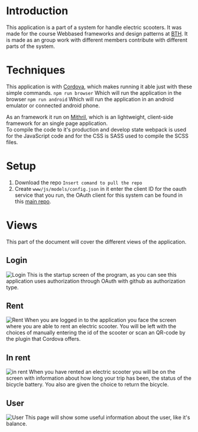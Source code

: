 # Introduction
This application is a part of a system for handle electric scooters. It was made for the course Webbased frameworks and design patterns at [BTH](https://www.bth.se/). It is made as an group work with different members contribute with different parts of the system.

# Techniques
This application is with [Cordova](https://cordova.apache.org/), which makes running it able just with these simple commands.
```npm run browser``` Which will run the application in the browser
```npm run android``` Which will run the application in an android emulator or connected android phone.

As an framework it run on [Mithril](https://mithril.js.org/), which is an lightweight, client-side framework for an single page application.   
To compile the code to it's production and develop state webpack is used for the JavaScript code and for the CSS is SASS used to compile the SCSS files.

# Setup
1. Download the repo ```Insert comand to pull the repo```
2. Create ```www/js/models/config.json``` in it enter the client ID for the oauth service that you run, the OAuth client for this system can be found in this [main repo](https://github.com/jeso20BTH/Electric-Scooter-BTH-Pattern-Group-13).

# Views
This part of the document will cover the different views of the application.

## Login
![Login](https://raw.githubusercontent.com/jeso20BTH/pattern-user-app/main/git_images/login.png?raw=true)
This is the startup screen of the program, as you can see this application uses authorization through OAuth with github as authorization type.

## Rent
![Rent](https://raw.githubusercontent.com/jeso20BTH/pattern-user-app/main/git_images/rent_screen.png?raw=true)
When you are logged in to the application you face the screen where you are able to rent an electric scooter. You will be left with the choices of manually entering the id of the scooter or scan an QR-code by the plugin that Cordova offers.

## In rent
![in rent](https://raw.githubusercontent.com/jeso20BTH/pattern-user-app/main/git_images/in_rent.png?raw=true)
When you have rented an electric scooter you will be on the screen with information about how long your trip has been, the status of the bicycle battery. You also are given the choice to return the bicycle.

## User
![User](https://raw.githubusercontent.com/jeso20BTH/pattern-user-app/main/git_images/user_page.png?raw=true)
This page will show some useful information about the user, like it's balance.
